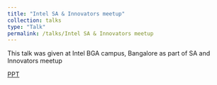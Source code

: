 ```yaml
---
title: "Intel SA & Innovators meetup"
collection: talks
type: "Talk"
permalink: /talks/Intel SA & Innovators meetup
---
```


This talk was given at Intel BGA campus, Bangalore as part of SA and Innovators meetup

[PPT](https://drive.google.com/open?id=16AjgxJiQlic4kcTbOb5WWT8OfHUyTbJ1)
